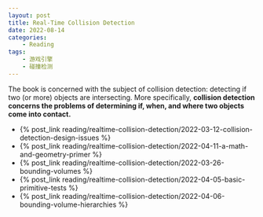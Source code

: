```yaml
---
layout: post
title: Real-Time Collision Detection
date: 2022-08-14
categories:
    - Reading
tags:
    - 游戏引擎
    - 碰撞检测
---
```


The book is concerned with the subject of collision detection: detecting if two (or more) objects are intersecting. More specifically, **collision detection concerns the problems of determining if, when, and where two objects come into contact.**

- {% post_link reading/realtime-collision-detection/2022-03-12-collision-detection-design-issues %}
- {% post_link reading/realtime-collision-detection/2022-04-11-a-math-and-geometry-primer %}
- {% post_link reading/realtime-collision-detection/2022-03-26-bounding-volumes %}
- {% post_link reading/realtime-collision-detection/2022-04-05-basic-primitive-tests %}
- {% post_link reading/realtime-collision-detection/2022-04-06-bounding-volume-hierarchies %}
